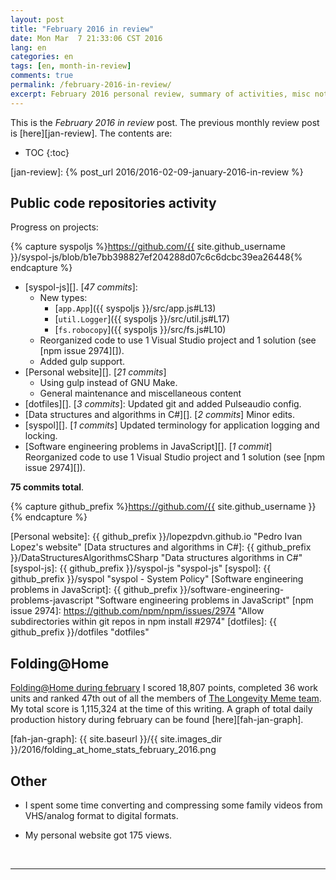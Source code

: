 ```yaml
---
layout: post
title: "February 2016 in review"
date: Mon Mar  7 21:33:06 CST 2016
lang: en
categories: en
tags: [en, month-in-review]
comments: true
permalink: /february-2016-in-review/
excerpt: February 2016 personal review, summary of activities, misc notes...
---
```


This is the *February 2016 in review* post. The previous monthly review post is
[here][jan-review].  The contents are:

* TOC
{:toc}

[jan-review]: {% post_url 2016/2016-02-09-january-2016-in-review %}

## Public code repositories activity ###################################

Progress on projects:

{% capture syspoljs %}https://github.com/{{ site.github_username }}/syspol-js/blob/b1e7bb398827ef204288d07c6c6dcbc39ea26448{% endcapture %}

- [syspol-js][]. [*47 commits*]:
  - New types:
    - [`app.App`]({{ syspoljs }}/src/app.js#L13)
    - [`util.Logger`]({{ syspoljs }}/src/util.js#L17)
    - [`fs.robocopy`]({{ syspoljs }}/src/fs.js#L10)
  - Reorganized code to use 1 Visual Studio project and 1 solution (see [npm
    issue 2974][]).
  - Added gulp support.
- [Personal website][]. [*21 commits*]
  - Using gulp instead of GNU Make.
  - General maintenance and miscellaneous content
- [dotfiles][]. [*3 commits*]: Updated git and added Pulseaudio config.
- [Data structures and algorithms in C#][]. [*2 commits*] Minor edits.
- [syspol][]. [*1 commits*] Updated terminology for application logging and
  locking.
- [Software engineering problems in JavaScript][]. [*1 commit*] Reorganized
  code to use 1 Visual Studio project and 1 solution (see [npm issue 2974][]).

**75 commits total**.

{% capture github_prefix %}https://github.com/{{ site.github_username }}{% endcapture %}

[Personal website]: {{ github_prefix }}/lopezpdvn.github.io "Pedro Ivan Lopez's website"
[Data structures and algorithms in C#]: {{ github_prefix }}/DataStructuresAlgorithmsCSharp "Data structures algorithms in C#"
[syspol-js]: {{ github_prefix }}/syspol-js "syspol-js"
[syspol]: {{ github_prefix }}/syspol "syspol - System Policy"
[Software engineering problems in JavaScript]: {{ github_prefix }}/software-engineering-problems-javascript "Software engineering problems in JavaScript"
[npm issue 2974]: https://github.com/npm/npm/issues/2974 "Allow subdirectories within git repos in npm install #2974"
[dotfiles]: {{ github_prefix }}/dotfiles "dotfiles"

## Folding@Home #######################################################

[Folding@Home during february][fah-stats] I scored 18,807 points, completed 36
work units and ranked 47th out of all the members of [The Longevity Meme
team][].  My total score is 1,115,324 at the time of this writing.  A graph of
total daily production history during february can be found
[here][fah-jan-graph].

[fah-stats]: http://folding.extremeoverclocking.com/user_summary.php?s=&u=648628 "dreilopz - User Summary - EXTREME Overclocking Folding @ Home Stats"
[The Longevity Meme team]: http://folding.extremeoverclocking.com/user_list.php?s=&t=32461 "The Longevity Meme Individual Users List"
[fah-jan-graph]: {{ site.baseurl }}/{{ site.images_dir }}/2016/folding_at_home_stats_february_2016.png

## Other ###############################################################

- I spent some time converting and compressing some family videos from
  VHS/analog format to digital formats.

- My personal website got 175 views.

<br/>

---
